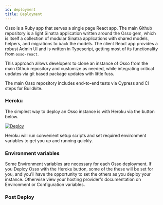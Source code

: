 ```yaml
---
id: deployment
title: Deployment
---
```


Osso is a Ruby app that serves a single page React app. The main Github repository is a light Sinatra application written around the Osso gem, which is itself a collection of modular Sinatra applications with shared models, helpers, and migrations to back the models. The client React app provides a robust Admin UI and is written in Typescript, getting most of its functionality from `osso-react`.

This approach allows developers to clone an instance of Osso from the main Github repository and customize as needed, while integrating critical updates via git based package updates with little fuss.

The main Osso repository includes end-to-end tests via Cypress and CI steps for Buildkite.

### Heroku

The simplest way to deploy an Osso instance is with Heroku via the button below.

[![Deploy](https://www.herokucdn.com/deploy/button.svg)](https://heroku.com/deploy?template=https://github.com/enterprise-oss/osso)

Heroku will run convenient setup scripts and set required environment variables to get you up and running quickly.

### Environment variables

Some Environment variables are necessary for each Osso deployment. If you Deploy Osso with the Heroku button, some of the these will be set for you, and you'll have the opportunity to set the others as you deploy your instance. Otherwise view your hosting provider's documentation on Environment or Configuration variables.




### Post Deploy



